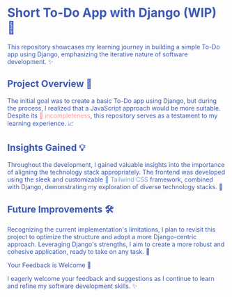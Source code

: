 
<h1 style="color: #3d59b3;">Short To-Do App with Django (WIP) 🚀</h1>

<p style="color: #3d59b3;">This repository showcases my learning journey in building a simple To-Do app using Django, emphasizing the iterative nature of software development. ✨</p>

<h2 style="color: #3d59b3;">Project Overview 📄</h2>

<p style="color: #3d59b3;">The initial goal was to create a basic To-Do app using Django, but during the process, I realized that a JavaScript approach would be more suitable. Despite its <span style="color: #ff9999;">🚧 incompleteness</span>, this repository serves as a testament to my learning experience. 📈</p>

<h2 style="color: #3d59b3;">Insights Gained 💡</h2>

<p style="color: #3d59b3;">Throughout the development, I gained valuable insights into the importance of aligning the technology stack appropriately. The frontend was developed using the sleek and customizable <span style="color: #729fcf;">💅 Tailwind CSS</span> framework, combined with Django, demonstrating my exploration of diverse technology stacks. 🎨</p>

<h2 style="color: #3d59b3;">Future Improvements 🛠️</h2>

<p style="color: #3d59b3;">Recognizing the current implementation's limitations, I plan to revisit this project to optimize the structure and adopt a more Django-centric approach. Leveraging Django's strengths, I aim to create a more robust and cohesive application, ready to take on any task. 💪</p>

<p style="color: #3d59b3;">Your Feedback is Welcome 🙏</p>

<p style="color: #3d59b3;">I eagerly welcome your feedback and suggestions as I continue to learn and refine my software development skills. ✨</p>
